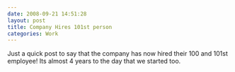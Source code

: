```yaml
---
date: 2008-09-21 14:51:28
layout: post
title: Company Hires 101st person
categories: Work
---
```


Just a quick post to say that the company has now hired their 100 and 101st employee! Its almost 4 years to the day that we started too.
